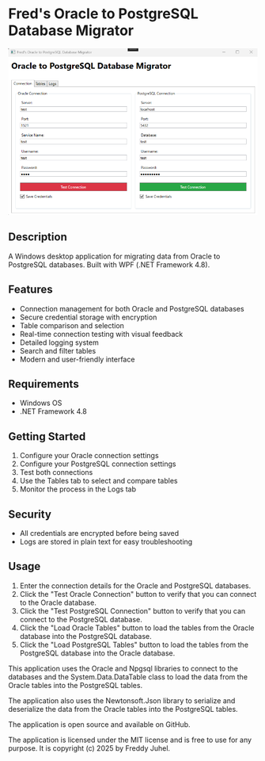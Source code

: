 # Fred's Oracle to PostgreSQL Database Migrator

![Application Screenshot](FredsOracleToPostgreSqlDatabaseMigrator.png)

## Description

A Windows desktop application for migrating data from Oracle to PostgreSQL databases. Built with WPF (.NET Framework 4.8).

## Features

- Connection management for both Oracle and PostgreSQL databases
- Secure credential storage with encryption
- Table comparison and selection
- Real-time connection testing with visual feedback
- Detailed logging system
- Search and filter tables
- Modern and user-friendly interface

## Requirements

- Windows OS
- .NET Framework 4.8

## Getting Started

1. Configure your Oracle connection settings
2. Configure your PostgreSQL connection settings
3. Test both connections
4. Use the Tables tab to select and compare tables
5. Monitor the process in the Logs tab

## Security

- All credentials are encrypted before being saved
- Logs are stored in plain text for easy troubleshooting

## Usage

1. Enter the connection details for the Oracle and PostgreSQL databases.
2. Click the "Test Oracle Connection" button to verify that you can connect to the Oracle database.
3. Click the "Test PostgreSQL Connection" button to verify that you can connect to the PostgreSQL database.
4. Click the "Load Oracle Tables" button to load the tables from the Oracle database into the PostgreSQL database.
5. Click the "Load PostgreSQL Tables" button to load the tables from the PostgreSQL database into the Oracle database.

This application uses the Oracle and Npgsql libraries to connect to the databases and the System.Data.DataTable class to load the data from the Oracle tables into the PostgreSQL tables.

The application also uses the Newtonsoft.Json library to serialize and deserialize the data from the Oracle tables into the PostgreSQL tables.

The application is open source and available on GitHub.

The application is licensed under the MIT license and is free to use for any purpose. It is copyright (c) 2025 by Freddy Juhel.

